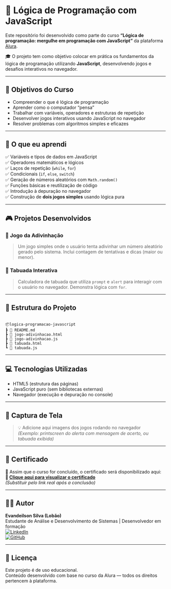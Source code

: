 # 🧠 Lógica de Programação com JavaScript

Este repositório foi desenvolvido como parte do curso **“Lógica de programação: mergulhe em programação com JavaScript”** da plataforma [Alura](https://cursos.alura.com.br/course/logica-programacao-mergulhe-programacao-javascript).

🎓 O projeto tem como objetivo colocar em prática os fundamentos da lógica de programação utilizando **JavaScript**, desenvolvendo jogos e desafios interativos no navegador.

---

## 🎯 Objetivos do Curso

- Compreender o que é lógica de programação
- Aprender como o computador “pensa”
- Trabalhar com variáveis, operadores e estruturas de repetição
- Desenvolver jogos interativos usando JavaScript no navegador
- Resolver problemas com algoritmos simples e eficazes

---

## 🧠 O que eu aprendi

✅ Variáveis e tipos de dados em JavaScript  
✅ Operadores matemáticos e lógicos  
✅ Laços de repetição (`while`, `for`)  
✅ Condicionais (`if`, `else`, `switch`)  
✅ Geração de números aleatórios com `Math.random()`  
✅ Funções básicas e reutilização de código  
✅ Introdução à depuração no navegador  
✅ Construção de **dois jogos simples** usando lógica pura

---

## 🎮 Projetos Desenvolvidos

### 🎯 **Jogo da Adivinhação**

> Um jogo simples onde o usuário tenta adivinhar um número aleatório gerado pelo sistema. Inclui contagem de tentativas e dicas (maior ou menor).

### 🧮 **Tabuada Interativa**

> Calculadora de tabuada que utiliza `prompt` e `alert` para interagir com o usuário no navegador. Demonstra lógica com `for`.

---

## 📁 Estrutura do Projeto

```

📦logica-programacao-javascript
┣ 📜 README.md
┣ 📜 jogo-adivinhacao.html
┣ 📜 jogo-adivinhacao.js
┣ 📜 tabuada.html
┗ 📜 tabuada.js

```

---

## 💻 Tecnologias Utilizadas

- HTML5 (estrutura das páginas)
- JavaScript puro (sem bibliotecas externas)
- Navegador (execução e depuração no console)

---

## 📸 Captura de Tela

> 💡 Adicione aqui imagens dos jogos rodando no navegador  
> _(Exemplo: printscreen do alerta com mensagem de acerto, ou tabuada exibida)_

---

## 📑 Certificado

📄 Assim que o curso for concluído, o certificado será disponibilizado aqui:  
**🔗 [Clique aqui para visualizar o certificado](https://cursos.alura.com.br/user/SEU_USUARIO_ALURA/certificate/curso-id)**  
_(Substituir pelo link real após a conclusão)_

---

## 👨‍🎓 Autor

**Evandeilson Silva (Lobão)**  
Estudante de Análise e Desenvolvimento de Sistemas | Desenvolvedor em formação  
[![LinkedIn](https://img.shields.io/badge/-LinkedIn-0077B5?style=flat-square&logo=linkedin&logoColor=white)](https://www.linkedin.com/in/evandeilson-silva-64b20028a/)  
[![GitHub](https://img.shields.io/badge/-GitHub-181717?style=flat-square&logo=github&logoColor=white)](https://github.com/lobaosilva)

---

## 📜 Licença

Este projeto é de uso educacional.  
Conteúdo desenvolvido com base no curso da Alura — todos os direitos pertencem à plataforma.